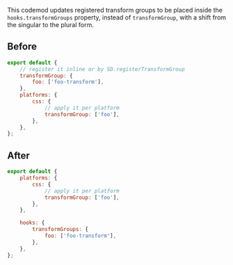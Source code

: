 

This codemod updates registered transform groups to be placed inside the `hooks.transformGroups` property, instead of `transformGroup`, with a shift from the singular to the plural form.

## Before

```jsx
export default {
    // register it inline or by SD.registerTransformGroup
    transformGroup: {
        foo: ['foo-transform'],
    },
    platforms: {
        css: {
            // apply it per platform
            transformGroup: ['foo'],
        },
    },
};

```

## After

```jsx
export default {
    platforms: {
        css: {
            // apply it per platform
            transformGroup: ['foo'],
        },
    },

    hooks: {
        transformGroups: {
            foo: ['foo-transform'],
        },
    },
};

```
